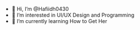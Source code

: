 - 👋 Hi, I’m @Hafiidh0430
- 👀 I’m interested in UI/UX Design and Programming
- 🌱 I’m currently learning How to Get Her

<!---
Hafiidh0430/Hafiidh0430 is a ✨ special ✨ repository because its `README.md` (this file) appears on your GitHub profile.
You can click the Preview link to take a look at your changes.
--->
